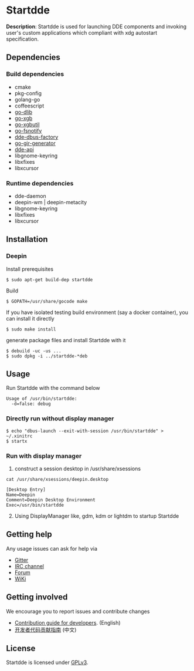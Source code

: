 # Startdde

**Description**:
Startdde is used for launching DDE components and invoking
user's custom applications which compliant with xdg autostart specification.

## Dependencies

### Build dependencies

- cmake
- pkg-config
- golang-go
- coffeescript
- [go-dlib](https://github.com/linuxdeepin/go-lib)
- [go-xgb](https://github.com/BurntSushi/xgb)
- [go-xgbutil](https://github.com/BurntSushi/xgbutil)
- [go-fsnotify](https://github.com/howeyc/fsnotify)
- [dde-dbus-factory](https://github.com/linuxdeepin/dbus-factory)
- [go-gir-generator](https://github.com/linuxdeepin/go-gir-generator)
- [dde-api](https://github.com/linuxdeepin/dde-api)
- libgnome-keyring
- libxfixes
- libxcursor

### Runtime dependencies

- dde-daemon
- deepin-wm | deepin-metacity
- libgnome-keyring
- libxfixes
- libxcursor

## Installation

### Deepin

Install prerequisites
```
$ sudo apt-get build-dep startdde
```

Build
```
$ GOPATH=/usr/share/gocode make
```

If you have isolated testing build environment (say a docker container), you can install it directly
```
$ sudo make install
```

generate package files and install Startdde with it
```
$ debuild -uc -us ...
$ sudo dpkg -i ../startdde-*deb
```

## Usage

Run Startdde with the command below

```
Usage of /usr/bin/startdde:
  -d=false: debug
```


### Directly run without display manager

```
$ echo "dbus-launch --exit-with-session /usr/bin/startdde" > ~/.xinitrc
$ startx
```

### Run with display manager

1. construct a session desktop in /usr/share/xsessions

```
cat /usr/share/xsessions/deepin.desktop

[Desktop Entry]
Name=Deepin
Comment=Deepin Desktop Environment
Exec=/usr/bin/startdde
```

2. Using DisplayManager like, gdm, kdm or lightdm to startup Startdde

## Getting help

Any usage issues can ask for help via

* [Gitter](https://gitter.im/orgs/linuxdeepin/rooms)
* [IRC channel](https://webchat.freenode.net/?channels=deepin)
* [Forum](https://bbs.deepin.org)
* [WiKi](https://wiki.deepin.org/)

## Getting involved

We encourage you to report issues and contribute changes

* [Contribution guide for developers](https://github.com/linuxdeepin/developer-center/wiki/Contribution-Guidelines-for-Developers-en). (English)
* [开发者代码贡献指南](https://github.com/linuxdeepin/developer-center/wiki/Contribution-Guidelines-for-Developers) (中文)

## License

Startdde is licensed under [GPLv3](LICENSE).
